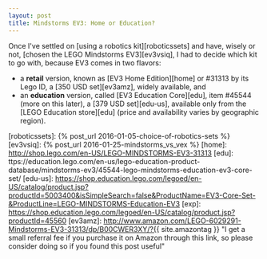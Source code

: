 ```yaml
---
layout: post
title: Mindstorms EV3: Home or Education?
---
```


Once I've settled on [using a robotics kit][roboticssets]
and have, wisely or not, [chosen the LEGO Mindstorms EV3][ev3vsiq],
I had to decide which kit to go with, because EV3 comes in 
two flavors:

- a **retail** version, known as [EV3 Home Edition][home] 
  or #31313 by its Lego ID, a [350 USD set][ev3amz], widely available, and
- an **education** version, called [EV3 Education Core][edu],
  item #45544 (more on this later), a [379 USD set][edu-us],
  available only from the [LEGO Education store][edu]
  (price and availability varies by geographic region).










[roboticssets]: {% post_url 2016-01-05-choice-of-robotics-sets %}
[ev3vsiq]: {% post_url 2016-01-25-mindstorms_vs_vex %}
[home]: http://shop.lego.com/en-US/LEGO-MINDSTORMS-EV3-31313
[edu]: ttps://education.lego.com/en-us/lego-education-product-database/mindstorms-ev3/45544-lego-mindstorms-education-ev3-core-set/
[edu-us]: https://shop.education.lego.com/legoed/en-US/catalog/product.jsp?productId=5003400&isSimpleSearch=false&ProductName=EV3-Core-Set-&ProductLine=LEGO-MINDSTORMS-Education-EV3 
[exp]: https://shop.education.lego.com/legoed/en-US/catalog/product.jsp?productId=45560 
[ev3amz]: http://www.amazon.com/LEGO-6029291-Mindstorms-EV3-31313/dp/B00CWER3XY/?{{ site.amazontag }} "I get a small referral fee if you purchase it on Amazon through this link, so please consider doing so if you found this post useful"
